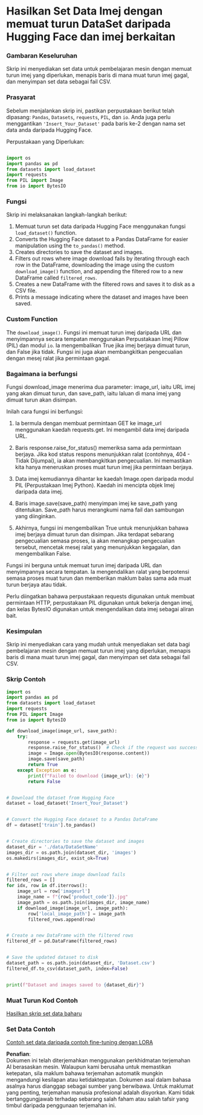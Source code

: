 # Hasilkan Set Data Imej dengan memuat turun DataSet daripada Hugging Face dan imej berkaitan

### Gambaran Keseluruhan

Skrip ini menyediakan set data untuk pembelajaran mesin dengan memuat turun imej yang diperlukan, menapis baris di mana muat turun imej gagal, dan menyimpan set data sebagai fail CSV.

### Prasyarat

Sebelum menjalankan skrip ini, pastikan perpustakaan berikut telah dipasang: `Pandas`, `Datasets`, `requests`, `PIL`, dan `io`. Anda juga perlu menggantikan `'Insert_Your_Dataset'` pada baris ke-2 dengan nama set data anda daripada Hugging Face.

Perpustakaan yang Diperlukan:

```python

import os
import pandas as pd
from datasets import load_dataset
import requests
from PIL import Image
from io import BytesIO
```

### Fungsi

Skrip ini melaksanakan langkah-langkah berikut:

1. Memuat turun set data daripada Hugging Face menggunakan fungsi `load_dataset()` function.
2. Converts the Hugging Face dataset to a Pandas DataFrame for easier manipulation using the `to_pandas()` method.
3. Creates directories to save the dataset and images.
4. Filters out rows where image download fails by iterating through each row in the DataFrame, downloading the image using the custom `download_image()` function, and appending the filtered row to a new DataFrame called `filtered_rows`.
5. Creates a new DataFrame with the filtered rows and saves it to disk as a CSV file.
6. Prints a message indicating where the dataset and images have been saved.

### Custom Function

The `download_image()`. Fungsi ini memuat turun imej daripada URL dan menyimpannya secara tempatan menggunakan Perpustakaan Imej Pillow (PIL) dan modul `io`. Ia mengembalikan True jika imej berjaya dimuat turun, dan False jika tidak. Fungsi ini juga akan membangkitkan pengecualian dengan mesej ralat jika permintaan gagal.

### Bagaimana ia berfungsi

Fungsi download_image menerima dua parameter: image_url, iaitu URL imej yang akan dimuat turun, dan save_path, iaitu laluan di mana imej yang dimuat turun akan disimpan.

Inilah cara fungsi ini berfungsi:

1. Ia bermula dengan membuat permintaan GET ke image_url menggunakan kaedah requests.get. Ini mengambil data imej daripada URL.

2. Baris response.raise_for_status() memeriksa sama ada permintaan berjaya. Jika kod status respons menunjukkan ralat (contohnya, 404 - Tidak Dijumpai), ia akan membangkitkan pengecualian. Ini memastikan kita hanya meneruskan proses muat turun imej jika permintaan berjaya.

3. Data imej kemudiannya dihantar ke kaedah Image.open daripada modul PIL (Perpustakaan Imej Python). Kaedah ini mencipta objek Imej daripada data imej.

4. Baris image.save(save_path) menyimpan imej ke save_path yang ditentukan. Save_path harus merangkumi nama fail dan sambungan yang diinginkan.

5. Akhirnya, fungsi ini mengembalikan True untuk menunjukkan bahawa imej berjaya dimuat turun dan disimpan. Jika terdapat sebarang pengecualian semasa proses, ia akan menangkap pengecualian tersebut, mencetak mesej ralat yang menunjukkan kegagalan, dan mengembalikan False.

Fungsi ini berguna untuk memuat turun imej daripada URL dan menyimpannya secara tempatan. Ia mengendalikan ralat yang berpotensi semasa proses muat turun dan memberikan maklum balas sama ada muat turun berjaya atau tidak.

Perlu diingatkan bahawa perpustakaan requests digunakan untuk membuat permintaan HTTP, perpustakaan PIL digunakan untuk bekerja dengan imej, dan kelas BytesIO digunakan untuk mengendalikan data imej sebagai aliran bait.

### Kesimpulan

Skrip ini menyediakan cara yang mudah untuk menyediakan set data bagi pembelajaran mesin dengan memuat turun imej yang diperlukan, menapis baris di mana muat turun imej gagal, dan menyimpan set data sebagai fail CSV.

### Skrip Contoh

```python
import os
import pandas as pd
from datasets import load_dataset
import requests
from PIL import Image
from io import BytesIO

def download_image(image_url, save_path):
    try:
        response = requests.get(image_url)
        response.raise_for_status()  # Check if the request was successful
        image = Image.open(BytesIO(response.content))
        image.save(save_path)
        return True
    except Exception as e:
        print(f"Failed to download {image_url}: {e}")
        return False


# Download the dataset from Hugging Face
dataset = load_dataset('Insert_Your_Dataset')


# Convert the Hugging Face dataset to a Pandas DataFrame
df = dataset['train'].to_pandas()


# Create directories to save the dataset and images
dataset_dir = './data/DataSetName'
images_dir = os.path.join(dataset_dir, 'images')
os.makedirs(images_dir, exist_ok=True)


# Filter out rows where image download fails
filtered_rows = []
for idx, row in df.iterrows():
    image_url = row['imageurl']
    image_name = f"{row['product_code']}.jpg"
    image_path = os.path.join(images_dir, image_name)
    if download_image(image_url, image_path):
        row['local_image_path'] = image_path
        filtered_rows.append(row)


# Create a new DataFrame with the filtered rows
filtered_df = pd.DataFrame(filtered_rows)


# Save the updated dataset to disk
dataset_path = os.path.join(dataset_dir, 'Dataset.csv')
filtered_df.to_csv(dataset_path, index=False)


print(f"Dataset and images saved to {dataset_dir}")
```

### Muat Turun Kod Contoh 
[Hasilkan skrip set data baharu](../../../../code/04.Finetuning/generate_dataset.py)

### Set Data Contoh
[Contoh set data daripada contoh fine-tuning dengan LORA](../../../../code/04.Finetuning/olive-ort-example/dataset/dataset-classification.json)

**Penafian**:  
Dokumen ini telah diterjemahkan menggunakan perkhidmatan terjemahan AI berasaskan mesin. Walaupun kami berusaha untuk memastikan ketepatan, sila maklum bahawa terjemahan automatik mungkin mengandungi kesilapan atau ketidaktepatan. Dokumen asal dalam bahasa asalnya harus dianggap sebagai sumber yang berwibawa. Untuk maklumat yang penting, terjemahan manusia profesional adalah disyorkan. Kami tidak bertanggungjawab terhadap sebarang salah faham atau salah tafsir yang timbul daripada penggunaan terjemahan ini.